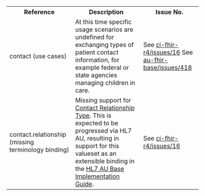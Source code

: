 <table class="list" width="100%">
<tbody>
  <tr>
    <th>Reference</th>
    <th>Description</th> 
    <th>Issue No.</th>
  </tr>
  <tr>
    <td>contact (use cases)</td>
    <td>At this time specific usage scenarios are undefined for exchanging types of patient contact information, for example federal or state agencies managing children in care.</td>
    <td>See <a href="https://github.com/AuDigitalHealth/ci-fhir-r4/issues/16">ci-fhir-r4/issues/16</a> See <a href="https://github.com/hl7au/au-fhir-base/issues/418">au-fhir-base/issues/418</a></td>
  </tr>
  <tr>
    <td>contact.relationship (missing terminology binding)</td>
    <td>Missing support for <a href="https://healthterminologies.gov.au/fhir/ValueSet/contact-relationship-type-1">Contact Relationship Type</a>. This is expected to be progressed via HL7 AU, resulting in support for this valueset as an extensible binding in the <a href="http://build.fhir.org/ig/hl7au/au-fhir-base/index.html">HL7 AU Base Implementation Guide</a>.</td>
    <td>See <a href="https://github.com/AuDigitalHealth/ci-fhir-r4/issues/16">ci-fhir-r4/issues/16</a></td>
  </tr>
</tbody>
</table>
